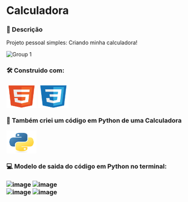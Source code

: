 # Calculadora
<h3>📃 Descrição </h3>

Projeto pessoal simples: Criando minha calculadora!

![Group 1](https://user-images.githubusercontent.com/43351342/234143547-c24a1d9b-525f-4b9d-b242-c7372485dccc.png)

<h3>🛠️ Construido com: <h3/>
  <img align="center" alt="Rafa-HTML" height="60" width="80" src="https://raw.githubusercontent.com/devicons/devicon/master/icons/html5/html5-original.svg">
  <img align="center" alt="Rafa-CSS" height="60" width="80" src="https://raw.githubusercontent.com/devicons/devicon/master/icons/css3/css3-original.svg">

<h3>🐍 Também criei um código em Python de uma Calculadora</h3>
  <img align="center" alt="Rafa-PYTHON" height="60" width="80" src="https://raw.githubusercontent.com/devicons/devicon/master/icons/python/python-original.svg">

<h3>💻 Modelo de saida do código em Python no terminal: <h3/>

 ![image](https://user-images.githubusercontent.com/43351342/234139918-cde46daf-920d-4094-aeac-42601fe9c3a0.png) 
 ![image](https://user-images.githubusercontent.com/43351342/234139877-98d6c5ac-dc52-40cf-ab55-59d3c0e7ab2f.png)<br>
 ![image](https://user-images.githubusercontent.com/43351342/234139985-eaf51d2f-3333-49bd-bf86-85366998a24b.png)
 ![image](https://user-images.githubusercontent.com/43351342/234140044-d3ffb8e4-2bef-4961-809a-295ba6c004ff.png)




